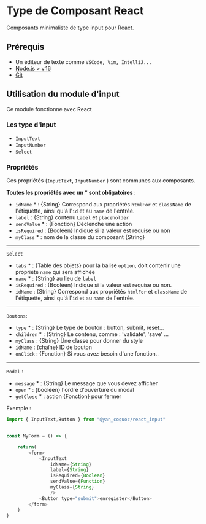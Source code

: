 # Type de Composant React

Composants minimaliste de type input pour React.

## Prérequis

- Un éditeur de texte comme `VSCode, Vim, IntelliJ...`
- [Node.js > v.16](https://nodejs.org/en/)
- [Git](https://git-scm.com/)

## Utilisation du module d'input

Ce module fonctionne avec React

### Les type d'input

- `InputText`
- `InputNumber`
- `Select`

### Propriétés

Ces propriétés (`InputText`, `InputNumber` ) sont communes aux composants.

**Toutes les propriétés avec un * sont obligatoires** :

- `idName` * : {String} Correspond aux propriétés `htmlFor` et `className` de l'étiquette, ainsi qu'à l'`id` et au `name` de l'entrée.
- `label` : {String} contenu `Label` et `placeholder`
- `sendValue` * : {Fonction} Déclenche une action
- `isRequired` : {Booléen} Indique si la valeur est requise ou non
- `myClass` * : nom de la classe du composant {String}

---

`Select`

- `tabs` * : {Table des objets} pour la balise `option`, doit contenir une propriété `name` qui sera affichée
- `name` * : {String} au lieu de `label`
- `isRequired` : {Booléen} Indique si la valeur est requise ou non.
- `idName` : {String} Correspond aux propriétés `htmlFor` et `className` de l'étiquette, ainsi qu'à l'`id` et au `name` de l'entrée.

---

`Boutons`:

- `type` * : {String} Le type de bouton : button, submit, reset...
- `children` * : {String} Le contenu, comme : 'validate', 'save' ...
- `myClass` : {String} Une classe pour donner du style
- `idName` : {chaîne} ID de bouton
- `onClick` : {Fonction} Si vous avez besoin d'une fonction..

---

`Modal` :

- `message` * : {String} Le message que vous devez afficher
- `open` * : {booléen} l'ordre d'ouverture du modal
- `getClose` * : action {Fonction} pour fermer

Exemple :

```javascript
import { InputText,Button } from "@yan_coquoz/react_input"


const MyForm = () => {

    return(
        <form>
            <InputText 
                idName={String} 
                label={String} 
                isRequired={Boolean} 
                sendValue={Function} 
                myClass={String} 
                />
            <Button type="submit">enregister</Button>
        </form>
    )
}

```
